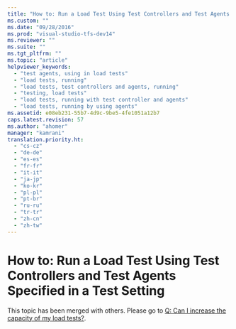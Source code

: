 ```yaml
---
title: "How to: Run a Load Test Using Test Controllers and Test Agents Specified in a Test Setting | Microsoft Docs"
ms.custom: ""
ms.date: "09/28/2016"
ms.prod: "visual-studio-tfs-dev14"
ms.reviewer: ""
ms.suite: ""
ms.tgt_pltfrm: ""
ms.topic: "article"
helpviewer_keywords: 
  - "test agents, using in load tests"
  - "load tests, running"
  - "load tests, test controllers and agents, running"
  - "testing, load tests"
  - "load tests, running with test controller and agents"
  - "load tests, running by using agents"
ms.assetid: e08eb231-55b7-4d9c-9be5-4fe1051a12b7
caps.latest.revision: 57
ms.author: "ahomer"
manager: "kamrani"
translation.priority.ht: 
  - "cs-cz"
  - "de-de"
  - "es-es"
  - "fr-fr"
  - "it-it"
  - "ja-jp"
  - "ko-kr"
  - "pl-pl"
  - "pt-br"
  - "ru-ru"
  - "tr-tr"
  - "zh-cn"
  - "zh-tw"
---
```

# How to: Run a Load Test Using Test Controllers and Test Agents Specified in a Test Setting
This topic has been merged with others. Please go to [Q: Can I increase the capacity of my load tests?](http://msdn.microsoft.com/en-us/7041cbcf-9ab1-4579-98ff-8f296aeaded4).